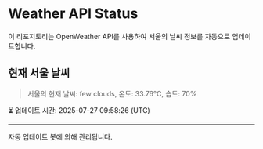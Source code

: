 
# Weather API Status

이 리포지토리는 OpenWeather API를 사용하여 서울의 날씨 정보를 자동으로 업데이트합니다.

## 현재 서울 날씨
> 서울의 현재 날씨: few clouds, 온도: 33.76°C, 습도: 70%

⏳ 업데이트 시간: 2025-07-27 09:58:26 (UTC)

---
자동 업데이트 봇에 의해 관리됩니다.
